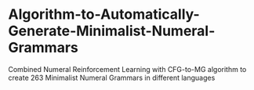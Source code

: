 # Algorithm-to-Automatically-Generate-Minimalist-Numeral-Grammars
Combined Numeral Reinforcement Learning with CFG-to-MG algorithm to create 263 Minimalist Numeral Grammars in different languages
